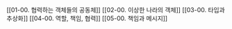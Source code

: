 [[01-00. 협력하는 객체들의 공동체]]
[[02-00. 이상한 나라의 객체]]
[[03-00. 타입과 추상화]]
[[04-00. 역할, 책임, 협력]]
[[05-00. 책임과 메시지]]